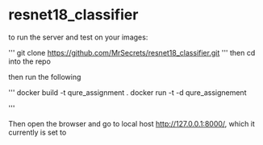# resnet18_classifier

to run the server and test on your images:

'''
git clone  https://github.com/MrSecrets/resnet18_classifier.git
'''
 then cd into the repo

then run the following

'''
docker build -t qure_assignment .
docker run -t -d qure_assignement

'''

Then open the browser and go to local host http://127.0.0.1:8000/, which it currently is set to